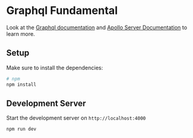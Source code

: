 # Graphql Fundamental

Look at the [Graphql documentation](https://graphql.org/learn/) and [Apollo Server Documentation](https://www.apollographql.com/docs/apollo-server/) to learn more.

## Setup

Make sure to install the dependencies:

```bash
# npm
npm install
```

## Development Server

Start the development server on `http://localhost:4000`

```bash
npm run dev
```
